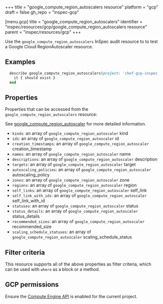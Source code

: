 +++
title = "google_compute_region_autoscalers resource"
platform = "gcp"
draft = false
gh_repo = "inspec-gcp"

[menu.gcp]
title = "google_compute_region_autoscalers"
identifier = "inspec/resources/gcp/google_compute_region_autoscalers resource"
parent = "inspec/resources/gcp"
+++

Use the `google_compute_region_autoscalers` InSpec audit resource to to test a Google Cloud RegionAutoscaler resource.

## Examples

```ruby
  describe google_compute_region_autoscalers(project: 'chef-gcp-inspec', region: ' value_region') do
    it { should exist }
  end
```

## Properties

Properties that can be accessed from the `google_compute_region_autoscalers` resource:

See [google_compute_region_autoscaler](google_compute_region_autoscaler) for more detailed information.

  * `kinds`: an array of `google_compute_region_autoscaler` kind
  * `ids`: an array of `google_compute_region_autoscaler` id
  * `creation_timestamps`: an array of `google_compute_region_autoscaler` creation_timestamp
  * `names`: an array of `google_compute_region_autoscaler` name
  * `descriptions`: an array of `google_compute_region_autoscaler` description
  * `targets`: an array of `google_compute_region_autoscaler` target
  * `autoscaling_policies`: an array of `google_compute_region_autoscaler` autoscaling_policy
  * `zones`: an array of `google_compute_region_autoscaler` zone
  * `regions`: an array of `google_compute_region_autoscaler` region
  * `self_links`: an array of `google_compute_region_autoscaler` self_link
  * `self_link_with_ids`: an array of `google_compute_region_autoscaler` self_link_with_id
  * `statuses`: an array of `google_compute_region_autoscaler` status
  * `status_details`: an array of `google_compute_region_autoscaler` status_details
  * `recommended_sizes`: an array of `google_compute_region_autoscaler` recommended_size
  * `scaling_schedule_statuses`: an array of `google_compute_region_autoscaler` scaling_schedule_status

## Filter criteria

This resource supports all of the above properties as filter criteria, which can be used
with `where` as a block or a method.

## GCP permissions

Ensure the [Compute Engine API](https://console.cloud.google.com/apis/library/compute.googleapis.com/) is enabled for the current project.

